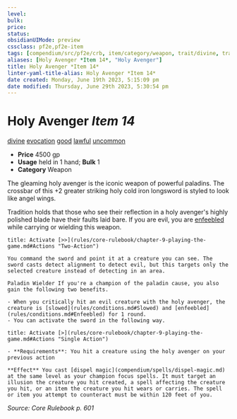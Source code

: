 ```yaml
---
level:
bulk:
price:
status:
obsidianUIMode: preview
cssclass: pf2e,pf2e-item
tags: [compendium/src/pf2e/crb, item/category/weapon, trait/divine, trait/evocation, trait/good, trait/lawful, trait/uncommon]
aliases: [Holy Avenger *Item 14*, "Holy Avenger"]
title: Holy Avenger *Item 14*
linter-yaml-title-alias: Holy Avenger *Item 14*
date created: Monday, June 19th 2023, 5:15:09 pm
date modified: Thursday, June 29th 2023, 5:30:54 pm
---
```


# Holy Avenger *Item 14*

[divine](rules/traits/divine.md) [evocation](rules/traits/evocation.md) [good](rules/traits/good.md) [lawful](rules/traits/lawful.md) [uncommon](rules/traits/uncommon.md)  

- **Price** 4500 gp
- **Usage** held in 1 hand; **Bulk** 1
- **Category** Weapon

The gleaming holy avenger is the iconic weapon of powerful paladins. The crossbar of this +2 greater striking holy cold iron longsword is styled to look like angel wings.

Tradition holds that those who see their reflection in a holy avenger's highly polished blade have their faults laid bare. If you are evil, you are [enfeebled](rules/conditions.md#Enfeebled) while carrying or wielding this weapon.

```ad-embed-ability
title: Activate [>>](rules/core-rulebook/chapter-9-playing-the-game.md#Actions "Two-Action")

You command the sword and point it at a creature you can see. The sword casts detect alignment to detect evil, but this targets only the selected creature instead of detecting in an area.

Paladin Wielder If you're a champion of the paladin cause, you also gain the following two benefits.

- When you critically hit an evil creature with the holy avenger, the creature is [slowed](rules/conditions.md#Slowed) and [enfeebled](rules/conditions.md#Enfeebled) for 1 round.
- You can activate the sword in the following way.
```

```ad-embed-ability
title: Activate [>](rules/core-rulebook/chapter-9-playing-the-game.md#Actions "Single Action")

- **Requirements**: You hit a creature using the holy avenger on your previous action

**Effect** You cast [dispel magic](compendium/spells/dispel-magic.md) at the same level as your champion focus spells. It must target an illusion the creature you hit created, a spell affecting the creature you hit, or an item the creature you hit wears or carries. The spell or item you attempt to counteract must be within 120 feet of you.
```

*Source: Core Rulebook p. 601*
